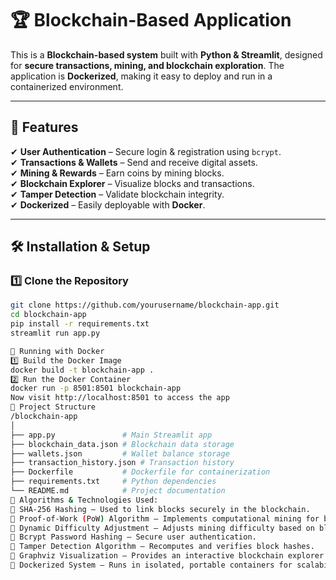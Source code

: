 # 🏆 Blockchain-Based Application

This is a **Blockchain-based system** built with **Python & Streamlit**, designed for **secure transactions, mining, and blockchain exploration**. The application is **Dockerized**, making it easy to deploy and run in a containerized environment.

---

## 🚀 Features
✔ **User Authentication** – Secure login & registration using `bcrypt`.  
✔ **Transactions & Wallets** – Send and receive digital assets.  
✔ **Mining & Rewards** – Earn coins by mining blocks.  
✔ **Blockchain Explorer** – Visualize blocks and transactions.  
✔ **Tamper Detection** – Validate blockchain integrity.  
✔ **Dockerized** – Easily deployable with **Docker**.  

---

## 🛠️ Installation & Setup

### **1️⃣ Clone the Repository**
```bash
git clone https://github.com/yourusername/blockchain-app.git
cd blockchain-app
pip install -r requirements.txt
streamlit run app.py

🐳 Running with Docker
1️⃣ Build the Docker Image
docker build -t blockchain-app .
2️⃣ Run the Docker Container
docker run -p 8501:8501 blockchain-app
Now visit http://localhost:8501 to access the app
📂 Project Structure
/blockchain-app
│
├── app.py               # Main Streamlit app
├── blockchain_data.json # Blockchain data storage
├── wallets.json         # Wallet balance storage
├── transaction_history.json # Transaction history
├── Dockerfile           # Dockerfile for containerization
├── requirements.txt     # Python dependencies
└── README.md            # Project documentation
🧠 Algorithms & Technologies Used:
🔹 SHA-256 Hashing – Used to link blocks securely in the blockchain.
🔹 Proof-of-Work (PoW) Algorithm – Implements computational mining for block validation.
🔹 Dynamic Difficulty Adjustment – Adjusts mining difficulty based on block time.
🔹 Bcrypt Password Hashing – Secure user authentication.
🔹 Tamper Detection Algorithm – Recomputes and verifies block hashes.
🔹 Graphviz Visualization – Provides an interactive blockchain explorer.
🔹 Dockerized System – Runs in isolated, portable containers for scalability.
